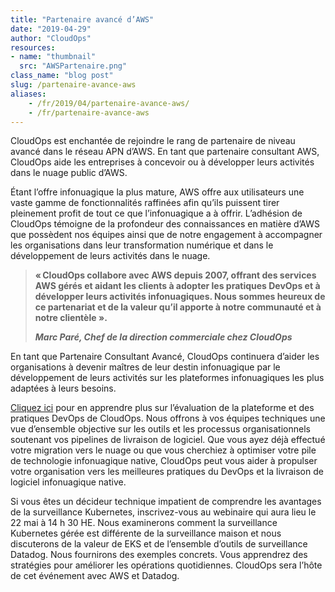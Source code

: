 ```yaml
---
title: "Partenaire avancé d’AWS"
date: "2019-04-29"
author: "CloudOps"
resources:
- name: "thumbnail"
  src: "AWSPartenaire.png"
class_name: "blog post"
slug: /partenaire-avance-aws
aliases:
    - /fr/2019/04/partenaire-avance-aws/
    - /fr/partenaire-avance-aws
---
```


<p>CloudOps est enchantée de rejoindre le rang de partenaire de niveau avancé dans le réseau APN d’AWS. En tant que partenaire consultant AWS, CloudOps aide les entreprises à concevoir ou à développer leurs activités dans le nuage public d’AWS.</p><p>Étant l’offre infonuagique la plus mature, AWS offre aux utilisateurs une vaste gamme de fonctionnalités raffinées afin qu’ils puissent tirer pleinement profit de tout ce que l’infonuagique a à offrir. L’adhésion de CloudOps témoigne de la profondeur des connaissances en matière d’AWS que possèdent nos équipes ainsi que de notre engagement à accompagner les organisations dans leur transformation numérique et dans le développement de leurs activités dans le nuage.</p><blockquote class="wp-block-quote"><p><strong>« CloudOps collabore avec AWS depuis 2007, offrant des services AWS gérés et aidant les clients à adopter les pratiques DevOps et à développer leurs activités infonuagiques. Nous sommes heureux de ce partenariat et de la valeur qu’il apporte à notre communauté et à notre clientèle ».</strong></p><p><cite><strong>Marc Paré, Chef de la direction commerciale chez CloudOps</strong></cite></p></blockquote><p>En tant que Partenaire Consultant Avancé, CloudOps continuera d’aider les organisations à devenir maîtres de leur destin infonuagique par le développement de leurs activités sur les plateformes infonuagiques les plus adaptées à leurs besoins.</p><p><a href="https://www.cloudops.com/fr/evaluation-des-pratiques-et-plateformes-devops/">Cliquez ici</a> pour en apprendre plus sur l’évaluation de la plateforme et des pratiques DevOps de CloudOps. Nous offrons à vos équipes techniques une vue d’ensemble objective sur les outils et les processus organisationnels soutenant vos pipelines de livraison de logiciel. Que vous ayez déjà effectué votre migration vers le nuage ou que vous cherchiez à optimiser votre pile de technologie infonuagique native, CloudOps peut vous aider à propulser votre organisation vers les meilleures pratiques du DevOps et la livraison de logiciel infonuagique native.</p><p>Si vous êtes un décideur technique impatient de comprendre les avantages de la surveillance Kubernetes, inscrivez-vous au webinaire qui aura lieu le 22&nbsp;mai à 14&nbsp;h&nbsp;30 HE. Nous examinerons comment la surveillance Kubernetes gérée est différente de la surveillance maison et nous discuterons de la valeur de EKS et de l’ensemble d’outils de surveillance Datadog. Nous fournirons des exemples concrets. Vous apprendrez des stratégies pour améliorer les opérations quotidiennes. CloudOps sera l’hôte de cet événement avec AWS et Datadog.</p>